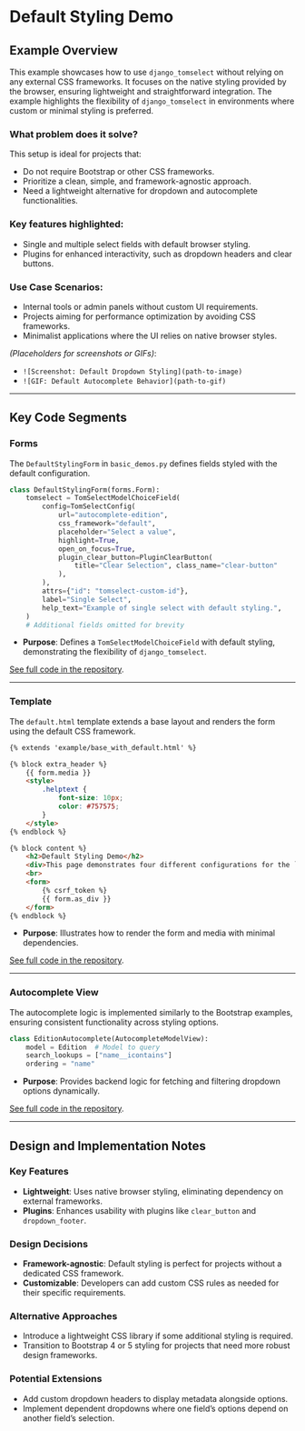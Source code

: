 # Default Styling Demo

## Example Overview

This example showcases how to use `django_tomselect` without relying on any external CSS frameworks. It focuses on the native styling provided by the browser, ensuring lightweight and straightforward integration. The example highlights the flexibility of `django_tomselect` in environments where custom or minimal styling is preferred.

### What problem does it solve?
This setup is ideal for projects that:
- Do not require Bootstrap or other CSS frameworks.
- Prioritize a clean, simple, and framework-agnostic approach.
- Need a lightweight alternative for dropdown and autocomplete functionalities.

### Key features highlighted:
- Single and multiple select fields with default browser styling.
- Plugins for enhanced interactivity, such as dropdown headers and clear buttons.

### Use Case Scenarios:
- Internal tools or admin panels without custom UI requirements.
- Projects aiming for performance optimization by avoiding CSS frameworks.
- Minimalist applications where the UI relies on native browser styles.

*(Placeholders for screenshots or GIFs)*:
- `![Screenshot: Default Dropdown Styling](path-to-image)`
- `![GIF: Default Autocomplete Behavior](path-to-gif)`

---

## Key Code Segments

### Forms
The `DefaultStylingForm` in `basic_demos.py` defines fields styled with the default configuration.

```python
class DefaultStylingForm(forms.Form):
    tomselect = TomSelectModelChoiceField(
        config=TomSelectConfig(
            url="autocomplete-edition",
            css_framework="default",
            placeholder="Select a value",
            highlight=True,
            open_on_focus=True,
            plugin_clear_button=PluginClearButton(
                title="Clear Selection", class_name="clear-button"
            ),
        ),
        attrs={"id": "tomselect-custom-id"},
        label="Single Select",
        help_text="Example of single select with default styling.",
    )
    # Additional fields omitted for brevity
```

- **Purpose**: Defines a `TomSelectModelChoiceField` with default styling, demonstrating the flexibility of `django_tomselect`.

[See full code in the repository](#).

---

### Template
The `default.html` template extends a base layout and renders the form using the default CSS framework.

```html
{% extends 'example/base_with_default.html' %}

{% block extra_header %}
    {{ form.media }}
    <style>
        .helptext {
            font-size: 10px;
            color: #757575;
        }
    </style>
{% endblock %}

{% block content %}
    <h2>Default Styling Demo</h2>
    <div>This page demonstrates four different configurations for the `django_tomselect` form fields with default styling.</div>
    <br>
    <form>
        {% csrf_token %}
        {{ form.as_div }}
    </form>
{% endblock %}
```

- **Purpose**: Illustrates how to render the form and media with minimal dependencies.

[See full code in the repository](#).

---

### Autocomplete View
The autocomplete logic is implemented similarly to the Bootstrap examples, ensuring consistent functionality across styling options.

```python
class EditionAutocomplete(AutocompleteModelView):
    model = Edition  # Model to query
    search_lookups = ["name__icontains"]
    ordering = "name"
```

- **Purpose**: Provides backend logic for fetching and filtering dropdown options dynamically.

[See full code in the repository](#).

---

## Design and Implementation Notes

### Key Features
- **Lightweight**: Uses native browser styling, eliminating dependency on external frameworks.
- **Plugins**: Enhances usability with plugins like `clear_button` and `dropdown_footer`.

### Design Decisions
- **Framework-agnostic**: Default styling is perfect for projects without a dedicated CSS framework.
- **Customizable**: Developers can add custom CSS rules as needed for their specific requirements.

### Alternative Approaches
- Introduce a lightweight CSS library if some additional styling is required.
- Transition to Bootstrap 4 or 5 styling for projects that need more robust design frameworks.

### Potential Extensions
- Add custom dropdown headers to display metadata alongside options.
- Implement dependent dropdowns where one field’s options depend on another field’s selection.
